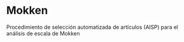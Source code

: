 # Mokken
Procedimiento de selección automatizada de artículos (AISP) para el análisis de escala de Mokken
